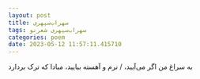 ```yaml
---
layout: post
title: سهراب‌سپهری
tags: سهراب‌سپهری شعر‌نو
categories: poem
date: 2023-05-12 11:57:11.415710
---
```


به سراغ من اگر می‌آیید، / نرم و آهسته بیایید، مبادا که ترک بردارد
